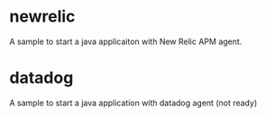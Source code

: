 # newrelic

A sample to start a java applicaiton with New Relic APM agent.

# datadog

A sample to start a java application with datadog agent (not ready)
